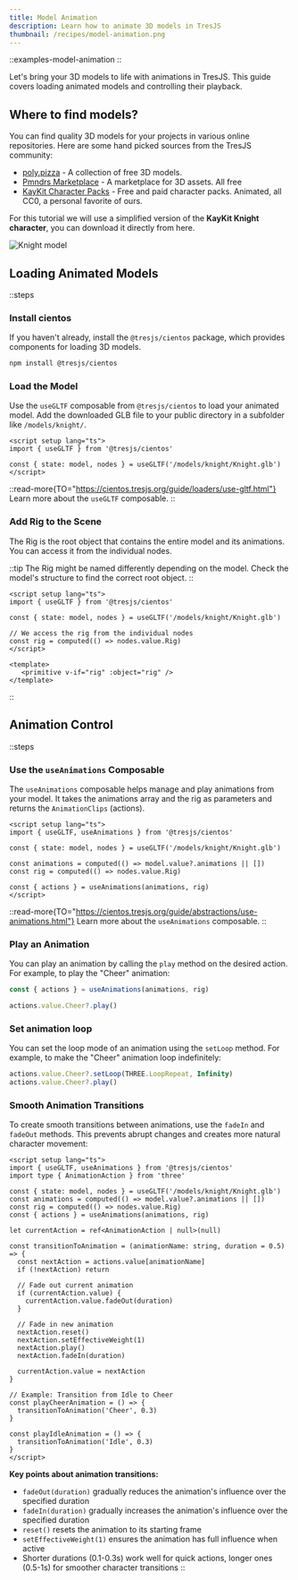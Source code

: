 ```yaml
---
title: Model Animation
description: Learn how to animate 3D models in TresJS
thumbnail: /recipes/model-animation.png
---
```


::examples-model-animation
::

Let's bring your 3D models to life with animations in TresJS. This guide covers loading animated models and controlling their playback.

## Where to find models? 

You can find quality 3D models for your projects in various online repositories. Here are some hand picked sources from the TresJS community:

- [poly.pizza](https://poly.pizza/) - A collection of free 3D models.
- [Pmndrs Marketplace](https://market.pmnd.rs/) - A marketplace for 3D assets. All free
- [KayKit Character Packs](https://kaylousberg.itch.io/) - Free and paid character packs. Animated, all CC0, a personal favorite of ours.

For this tutorial we will use a simplified version of the **KayKit Knight character**, you can download it directly from <UButton variant="ghost" icon="i-lucide-arrow-down" download external :to="/models/knight/Knight.glb">here</UButton>.

![Knight model](/recipes/model-n-animations/kaykit-simplified-knight.png)

## Loading Animated Models

::steps

### Install cientos

If you haven't already, install the `@tresjs/cientos` package, which provides components for loading 3D models.

   ```bash
   npm install @tresjs/cientos
   ```

### Load the Model

Use the `useGLTF` composable from `@tresjs/cientos` to load your animated model. Add the downloaded GLB file to your public directory in a subfolder like `/models/knight/`.

```vue [Knight.vue]
<script setup lang="ts">
import { useGLTF } from '@tresjs/cientos'

const { state: model, nodes } = useGLTF('/models/knight/Knight.glb')
</script>
```

::read-more{TO="https://cientos.tresjs.org/guide/loaders/use-gltf.html"}
Learn more about the `useGLTF` composable.
::

### Add Rig to the Scene

The Rig is the root object that contains the entire model and its animations. You can access it from the individual nodes.

::tip
The Rig might be named differently depending on the model. Check the model's structure to find the correct root object.
::

```vue [Knight.vue]
<script setup lang="ts">
import { useGLTF } from '@tresjs/cientos'

const { state: model, nodes } = useGLTF('/models/knight/Knight.glb')

// We access the rig from the individual nodes
const rig = computed(() => nodes.value.Rig)
</script>

<template>
   <primitive v-if="rig" :object="rig" />
</template>
```
::


## Animation Control

::steps

### Use the `useAnimations` Composable

The `useAnimations` composable helps manage and play animations from your model. It takes the animations array and the rig as parameters and returns the `AnimationClips` (actions).

```vue [Knight.vue]
<script setup lang="ts">
import { useGLTF, useAnimations } from '@tresjs/cientos'

const { state: model, nodes } = useGLTF('/models/knight/Knight.glb')

const animations = computed(() => model.value?.animations || [])
const rig = computed(() => nodes.value.Rig)

const { actions } = useAnimations(animations, rig)
</script>
```

::read-more{TO="https://cientos.tresjs.org/guide/abstractions/use-animations.html"}
Learn more about the `useAnimations` composable.
::

### Play an Animation

You can play an animation by calling the `play` method on the desired action. For example, to play the "Cheer" animation:

```ts
const { actions } = useAnimations(animations, rig)

actions.value.Cheer?.play()
```

### Set animation loop

You can set the loop mode of an animation using the `setLoop` method. For example, to make the "Cheer" animation loop indefinitely:

```ts
actions.value.Cheer?.setLoop(THREE.LoopRepeat, Infinity)
actions.value.Cheer?.play()
```

### Smooth Animation Transitions

To create smooth transitions between animations, use the `fadeIn` and `fadeOut` methods. This prevents abrupt changes and creates more natural character movement:

```vue [Knight.vue]
<script setup lang="ts">
import { useGLTF, useAnimations } from '@tresjs/cientos'
import type { AnimationAction } from 'three'

const { state: model, nodes } = useGLTF('/models/knight/Knight.glb')
const animations = computed(() => model.value?.animations || [])
const rig = computed(() => nodes.value.Rig)
const { actions } = useAnimations(animations, rig)

let currentAction = ref<AnimationAction | null>(null)

const transitionToAnimation = (animationName: string, duration = 0.5) => {
  const nextAction = actions.value[animationName]
  if (!nextAction) return

  // Fade out current animation
  if (currentAction.value) {
    currentAction.value.fadeOut(duration)
  }

  // Fade in new animation
  nextAction.reset()
  nextAction.setEffectiveWeight(1)
  nextAction.play()
  nextAction.fadeIn(duration)

  currentAction.value = nextAction
}

// Example: Transition from Idle to Cheer
const playCheerAnimation = () => {
  transitionToAnimation('Cheer', 0.3)
}

const playIdleAnimation = () => {
  transitionToAnimation('Idle', 0.3)
}
</script>
```

**Key points about animation transitions:**

- `fadeOut(duration)` gradually reduces the animation's influence over the specified duration
- `fadeIn(duration)` gradually increases the animation's influence over the specified duration
- `reset()` resets the animation to its starting frame
- `setEffectiveWeight(1)` ensures the animation has full influence when active
- Shorter durations (0.1-0.3s) work well for quick actions, longer ones (0.5-1s) for smoother character transitions
::
